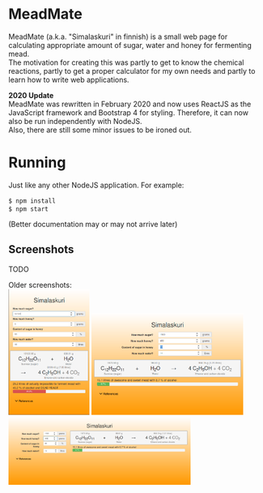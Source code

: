 # MeadMate

MeadMate (a.k.a. "Simalaskuri" in finnish) is a small web page for calculating appropriate amount of sugar, water and honey for fermenting mead.  
The motivation for creating this was partly to get to know the chemical reactions, partly to get a proper calculator for my own needs and partly to learn how to write web applications.  

**2020 Update**  
MeadMate was rewritten in February 2020 and now uses ReactJS as the JavaScript framework and Bootstrap 4 for styling. Therefore, it can now also be run independently with NodeJS.  
Also, there are still some minor issues to be ironed out.  

# Running
Just like any other NodeJS application. For example:
```
$ npm install
$ npm start
```

(Better documentation may or may not arrive later)

## Screenshots
TODO  
  
Older screenshots:  
<img src="ui-extra-small.png" alt="Extra small" width="160">
<img src="ui-medium.png" alt="Medium" width="300">
<img src="ui-large.png" alt="Large" width="360">
